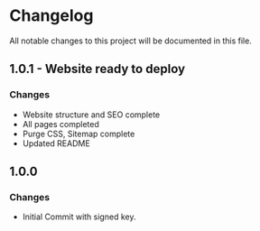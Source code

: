 # Changelog

All notable changes to this project will be documented in this file.

## 1.0.1 - Website ready to deploy
### Changes
- Website structure and SEO complete
- All pages completed
- Purge CSS, Sitemap complete
- Updated README

## 1.0.0
### Changes
- Initial Commit with signed key.